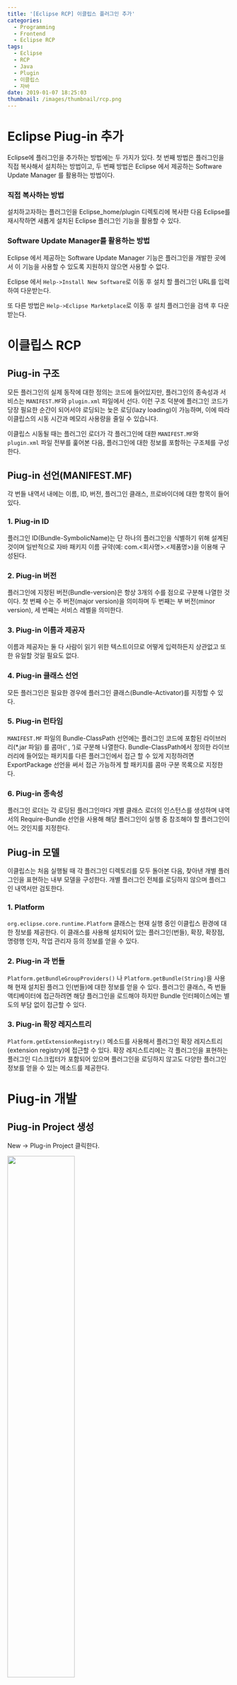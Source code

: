 ```yaml
---
title: '[Eclipse RCP] 이클립스 플러그인 추가'
categories:
  - Programming
  - Frontend
  - Eclipse RCP
tags:
  - Eclipse
  - RCP
  - Java
  - Plugin
  - 이클립스
  - 자바
date: 2019-01-07 18:25:03
thumbnail: /images/thumbnail/rcp.png
---
```


# Eclipse Piug-in 추가

Eclipse에 플러그인을 추가하는 방법에는 두 가지가 있다. 첫 번째 방법은 플러그인을 직접 복사해서 설치하는 방법이고, 두 번째 방법은 Eclipse 에서 제공하는 Software Update Manager 를 활용하는 방법이다.

### 직접 복사하는 방법

설치하고자하는 플러그인을 Eclipse_home/plugin 디렉토리에 복사한 다음 Eclipse를 재시작하면 새롭게 설치된 Eclipse 플러그인 기능을 활용할 수 있다.

### Software Update Manager를 활용하는 방법

Eclipse 에서 제공하는 Software Update Manager 기능은 플러그인을 개발한 곳에서 이 기능을 사용할 수 있도록 지원하지 않으면 사용할 수 없다.

Eclipse 에서 `Help->Install New Software`로 이동 후 설치 할 플러그인 URL를 입력하여 다운받는다.

또 다른 방법은 `Help->Eclipse Marketplace`로 이동 후 설치 플러그인을 검색 후 다운받는다.

# 이클립스 RCP

## Piug-in 구조

모든 플러그인의 실제 동작에 대한 정의는 코드에 들어있지만, 플러그인의 종속성과 서비스는 `MANIFEST.MF`와 `plugin.xml` 파일에서 선다. 이런 구조 덕분에 플러그인 코드가 당장 필요한 순간이 되어서야 로딩되는 늦은 로딩(lazy loading)이 가능하며, 이에 따라 이클립스의 시동 시간과 메모리 사용량을 줄일 수 있습니다.

이클립스 시동될 때는 플러그인 로더가 각 플러그인에 대한 `MANIFEST.MF`와 `plugin.xml` 파일 전부를 훑어본 다음, 플러그인에 대한 정보를 포함하는 구조체를 구성한다.

## Piug-in 선언(MANIFEST.MF)

각 번들 내역서 내에는 이름, ID, 버전, 플러그인 클래스, 프로바이더에 대한 항목이 들어 있다.

### 1. Piug-in ID

플러그인 ID(Bundle-SymbolicName)는 단 하나의 플러그인을 식별하기 위해 설계된 것이며 일반적으로 자바 패키지 이름 규약(예: com.<회사명>.<제품명>)을 이용해 구성된다.

### 2. Piug-in 버전

플러그인에 지정된 버전(Bundle-version)은 항상 3개의 수를 점으로 구분해 나열한 것이다. 첫 번째 수는 주 버전(major version)을 의미하며 두 번째는 부 버전(minor version), 세 번째는 서비스 레벨을 의미한다.

### 3. Piug-in 이름과 제공자

이름과 제공자는 둘 다 사람이 읽기 위한 텍스트이므로 어떻게 입력하든지 상관없고 또한 유일할 것일 필요도 없다.

### 4. Piug-in 클래스 선언

모든 플러그인은 필요한 경우에 플러그인 클래스(Bundle-Activator)를 지정할 수 있다.

### 5. Piug-in 런타임

`MANIFEST.MF` 파일의 Bundle-ClassPath 선언에는 플러그인 코드에 포함된 라이브러리(\*.jar 파일) 를 콤마(‘ , ‘)로 구분해 나열한다. Bundle-ClassPath에서 정의한 라이브러리에 들어있는 패키지를 다른 플러그인에서 접근 할 수 있게 지정하려면 ExportPackage 선언을 써서 접근 가능하게 할 패키지를 콤마 구분 목록으로 지정한다.

### 6. Piug-in 종속성

플러그인 로더는 각 로딩된 플러그인마다 개별 클래스 로더의 인스턴스를 생성하며 내역서의 Require-Bundle 선언을 사용해 해당 플러그인이 실행 중 참조해야 할 플러그인이 어느 것인지를 지정한다.

## Piug-in 모델

이클립스는 처음 실행될 때 각 플러그인 디렉토리를 모두 돌아본 다음, 찾아낸 개별 플러그인을 표현하는 내부 모델을 구성한다. 개별 플러그인 전체를 로딩하지 않으며 플러그인 내역서만 검토한다.

### 1. Platform

`org.eclipse.core.runtime.Platform` 클래스는 현재 실행 중인 이클립스 환경에 대한 정보를 제공한다. 이 클래스를 사용해 설치되어 있는 플러그인(번들), 확장, 확장점, 명령행 인자, 작업 관리자 등의 정보를 얻을 수 있다.

### 2. Piug-in 과 번들

`Platform.getBundleGroupProviders()` 나 `Platform.getBundle(String)`을 사용해 현재 설치된 플러그 인(번들)에 대한 정보를 얻을 수 있다. 플러그인 클래스, 즉 번들 액티베이터에 접근하려면 해당 플러그인을 로드해야 하지만 Bundle 인터페이스에는 별도의 부담 없이 접근할 수 있다.

### 3. Piug-in 확장 레지스트리

`Platform.getExtensionRegistry()` 메소드를 사용해서 플러그인 확장 레지스트리(extension registry)에 접근할 수 있다. 확장 레지스트리에는 각 플러그인을 표현하는 플러그인 디스크립터가 포함되어 있으며 플러그인을 로딩하지 않고도 다양한 플러그인 정보를 얻을 수 있는 메소드를 제공한다.

# Piug-in 개발

## Piug-in Project 생성

New -> Plug-in Project 클릭한다.

<img width="55%" src="/images/rcp/rcp1.png" alt="" title="" >

_Project name_ 입력 후 Next 클릭한다.

<img width="55%" src="/images/rcp/rcp2.png" alt="" title="" >

1. ID에 패키지명 입력
2. Activator 패키지 명을 1)번에 입력한 패키지명과 같도록 입력
3. No 버튼 클릭 후 Next 클릭

<img width="55%" src="/images/rcp/rcp3.png" alt="" title="" >

“Hello, World Command” 선택 후 Finish 클릭한다.

<img width="100%" src="/images/rcp/rcp4.png" alt="" title="" >

위와 같이 플러그인 프로젝트가 생성되면 **MANIFEST.MF 클릭 -> Extensions** 탭으로 이동 기본적으로 “Hello, World Command”를 선택하면 commands, handlers, bindings, menus 4개의 트리가 만들어진다.

Commands는 실제 동작으로부터 독립적이며 선언적이고, `org.eclipse.ui.commands` 확장점을 통하여 정의되어 있다. 그리고 단축키(Key Binding)가 정의될 수 있고, 커맨드의 행동은 핸들러를 통하여 정의된다.

Handlers는 commands로부터 명령을 받아 호출되고, 호출되자마자 클래스를 실행한다. 클래스를 정의할 때 `org.eclipse.core.commands.AbstractHandler` 클래스를 상속받는다.

<img width="75%" src="/images/rcp/rcp5.png" alt="" title="" >

`Execute()` 메소드는 핸들러가 실행되면 호출 되며, HandlerUtil 클래스를 통하여 서비스에 접근할 수 있다.

- Bindings는 메뉴에 단축키를 지정할 수 있다.
- Menus는 애플리케이션 메인 메뉴, 툴바, 뷰 툴바, 팝업메뉴를 만들 수 있다.

<img width="65%" src="/images/rcp/rcp6.png" alt="" title="" >

`org.eclipse.ui.menus` 에서 menuContribution는 사용자 인터페이스에서 메뉴가 표시되는 위치를 정의할 수 있는 locationURI 속성을 가지고 있다. locationURI 속성에는 기본적으로 menu:와 toolbar:, popup: 으로 시작하며 그 다음에는 메뉴가 표시될 위치를 지정할 수 있다. 예를 들어, 파일 메뉴(ID:fileMenu)의 하의 메뉴에 위치시키려면 다음와 같은 위치식을 이용한다.

```java
// 예)
menu:fileMenu?after=addition
```

## Piug-in 배포

플러그인을 만들었으면 jar로 생성해야 합니다.

<img width="80%" src="/images/rcp/rcp7.png" alt="" title="" >

**Export -> Plug-in Development -> Deployable plug-ins and fragments** 선택 후 Next 클릭한다.

<img width="75%" src="/images/rcp/rcp8.png" alt="" title="" >

배포하는 플러그인 프로젝트를 선택하고, Directory란에 배포하는 폴더를 지정하고, Finish를 클릭한다.

<img width="80%" src="/images/rcp/rcp9.png" alt="" title="" >

지정한 폴더에 jar로 배포가 되는 것을 확인할 수 있다.

# 참고

- [이클립스 커맨드 튜토리얼](http://eclipse.or.kr/wiki/%ED%8A%B9%EC%A7%91%EA%B8%B0%EC%82%AC:Eclipse_%EC%BB%A4%EB%A7%A8%EB%93%9C_%ED%8A%9C%ED%86%A0%EB%A6%AC%EC%96%BC)
- [Eclipse RCP 란?](https://narup.tistory.com/77)
